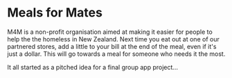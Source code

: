 # Meals for Mates

M4M is a non-profit organisation aimed at making it easier for people to help the the homeless in New Zealand.
Next time you eat out at one of our partnered stores, add a little to your bill at the end of the meal, even if it's just a dollar. This will go towards a meal for someone who needs it the most.

It all started as a pitched idea for a final group app project...
